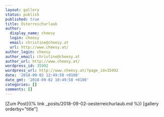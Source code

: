 ```yaml
---
layout: gallery
status: publish
published: true
title: Österreichurlaub
author:
  display_name: cheesy
  login: cheesy
  email: christine@cheesy.at
  url: http://www.cheesy.at/
author_login: cheesy
author_email: christine@cheesy.at
author_url: http://www.cheesy.at/
wordpress_id: 35992
wordpress_url: http://www.cheesy.at/?page_id=35992
date: '2018-09-02 12:49:58 +0100'
date_gmt: '2018-09-02 10:49:58 +0100'
categories: []
comments: []
---
```


[Zum Post]({% link _posts/2018-09-02-oesterreichurlaub.md %})
[gallery orderby="title"]
